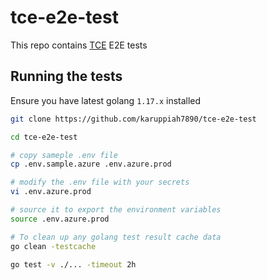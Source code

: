 # tce-e2e-test

This repo contains [TCE](https://github.com/vmware-tanzu/community-edition) E2E tests

## Running the tests

<!-- TODO: Add instructions on how to run all the tests together - AWS, Azure, vSphere, Docker -->
<!-- TODO: Add instructions on how to run all the tests separately and independently - AWS, Azure, vSphere, Docker -->

Ensure you have latest golang `1.17.x` installed

```bash
git clone https://github.com/karuppiah7890/tce-e2e-test

cd tce-e2e-test

# copy sameple .env file
cp .env.sample.azure .env.azure.prod

# modify the .env file with your secrets
vi .env.azure.prod

# source it to export the environment variables
source .env.azure.prod

# To clean up any golang test result cache data
go clean -testcache

go test -v ./... -timeout 2h
```
